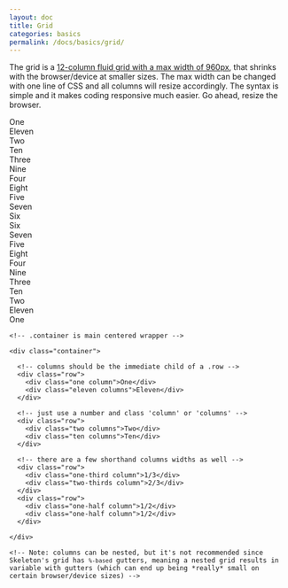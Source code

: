 ```yaml
---
layout: doc
title: Grid
categories: basics
permalink: /docs/basics/grid/
---
```


<p>The grid is a <u>12-column fluid grid with a max width of 960px</u>, that shrinks with the browser/device at smaller sizes. The max width can be changed with one line of CSS and all columns will resize accordingly. The syntax is simple and it makes coding responsive much easier. Go ahead, resize the browser. </p>

<div class="example-grid docs-example">
<div class="row">
  <div class="one column">One</div>
  <div class="eleven columns">Eleven</div>
</div>
<div class="row">
  <div class="two columns">Two</div>
  <div class="ten columns">Ten</div>
</div>
<div class="row">
  <div class="three columns">Three</div>
  <div class="nine columns">Nine</div>
</div>
<div class="row">
  <div class="four columns">Four</div>
  <div class="eight columns">Eight</div>
</div>
<div class="row">
  <div class="five columns">Five</div>
  <div class="seven columns">Seven</div>
</div>
<div class="row">
  <div class="six columns">Six</div>
  <div class="six columns">Six</div>
</div>
<div class="row">
  <div class="seven columns">Seven</div>
  <div class="five columns">Five</div>
</div>
<div class="row">
  <div class="eight columns">Eight</div>
  <div class="four  columns">Four</div>
</div>
<div class="row">
  <div class="nine columns">Nine</div>
  <div class="three columns">Three</div>
</div>
<div class="row">
  <div class="ten columns">Ten</div>
  <div class="two columns">Two</div>
</div>
<div class="row">
  <div class="eleven columns">Eleven</div>
  <div class="one column">One</div>
</div>
</div>


<!-- CODE EXAMPLE ———————————————————————————————————————— -->
<pre>
<code>&lt;!-- .container is main centered wrapper --&gt;

&lt;div class="container"&gt;

  &lt;!-- columns should be the immediate child of a .row --&gt;
  &lt;div class="row"&gt;
    &lt;div class="one column"&gt;One&lt;/div&gt;
    &lt;div class="eleven columns"&gt;Eleven&lt;/div&gt;
  &lt;/div&gt;

  &lt;!-- just use a number and class 'column' or 'columns' --&gt;
  &lt;div class="row"&gt;
    &lt;div class="two columns"&gt;Two&lt;/div&gt;
    &lt;div class="ten columns"&gt;Ten&lt;/div&gt;
  &lt;/div&gt;

  &lt;!-- there are a few shorthand columns widths as well --&gt;
  &lt;div class="row"&gt;
    &lt;div class="one-third column"&gt;1/3&lt;/div&gt;
    &lt;div class="two-thirds column"&gt;2/3&lt;/div&gt;
  &lt;/div&gt;
  &lt;div class="row"&gt;
    &lt;div class="one-half column"&gt;1/2&lt;/div&gt;
    &lt;div class="one-half column"&gt;1/2&lt;/div&gt;
  &lt;/div&gt;

&lt;/div&gt;

&lt;!-- Note: columns can be nested, but it's not recommended since Skeleton's grid has <code>%-based</code> gutters, meaning a nested grid results in variable with gutters (which can end up being *really* small on certain browser/device sizes) --&gt;
</pre>
